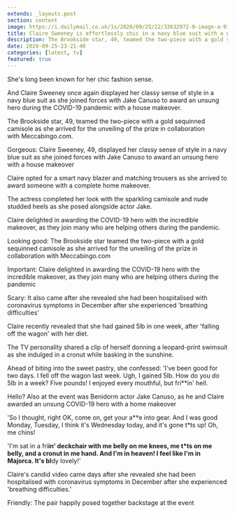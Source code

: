 ```yaml
---
extends: _layouts.post
section: content
image: https://i.dailymail.co.uk/1s/2020/09/25/22/33632972-0-image-a-91_1601070978585.jpg 
title: Claire Sweeney is effortlessly chic in a navy blue suit with a gold sequinned camisole 
description: The Brookside star, 49, teamed the two-piece with a gold sequinned camisole as she arrived for the unveiling of the prize in collaboration with Meccabingo.com. 
date: 2020-09-25-23-21-40 
categories: [latest, tv] 
featured: true 
--- 
```

She's long been known for her chic fashion sense.

And Claire Sweeney once again displayed her classy sense of style in a navy blue suit as she joined forces with Jake Canuso to award an unsung hero during the COVID-19 pandemic with a house makeover.

The Brookside star, 49, teamed the two-piece with a gold sequinned camisole as she arrived for the unveiling of the prize in collaboration with Meccabingo.com.

Gorgeous: Claire Sweeney, 49, displayed her classy sense of style in a navy blue suit as she joined forces with Jake Canuso to award an unsung hero with a house makeover

Claire opted for a smart navy blazer and matching trousers as she arrived to award someone with a complete home makeover.

The actress completed her look with the sparkling camisole and nude studded heels as she posed alongside actor Jake.

Claire delighted in awarding the COVID-19 hero with the incredible makeover, as they join many who are helping others during the pandemic.

Looking good: The Brookside star teamed the two-piece with a gold sequinned camisole as she arrived for the unveiling of the prize in collaboration with Meccabingo.com

Important: Claire delighted in awarding the COVID-19 hero with the incredible makeover, as they join many who are helping others during the pandemic

Scary: It also came after she revealed she had been hospitalised with coronavirus symptoms in December after she experienced 'breathing difficulties'

Claire recently revealed that she had gained 5lb in one week, after 'falling off the wagon' with her diet.

The TV personality shared a clip of herself donning a leopard-print swimsuit as she indulged in a cronut while basking in the sunshine.

Ahead of biting into the sweet pastry, she confessed: 'I've been good for two days. I fell off the wagon last week. Ugh, I gained 5lb. How do you do 5lb in a week? Five pounds! I enjoyed every mouthful, but fri**in' hell.

Hello? Also at the event was Benidorm actor Jake Canuso, as he and Claire awarded an unsung COVID-19 hero with a home makeover

'So I thought, right OK, come on, get your a**e into gear. And I was good Monday, Tuesday, I think it's Wednesday today, and it's gone t*ts up! Oh, me chins!

'I'm sat in a fri**in' deckchair with me belly on me knees, me t*ts on me belly, and a cronut in me hand. And I'm in heaven! I feel like I'm in Majorca. It's bl**dy lovely!'

Claire's candid video came days after she revealed she had been hospitalised with coronavirus symptoms in December after she experienced 'breathing difficulties.' 

Friendly: The pair happily posed together backstage at the event

